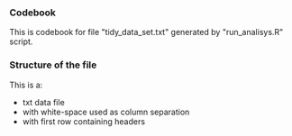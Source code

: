 ### Codebook

This is codebook for file "tidy_data_set.txt" generated by "run_analisys.R" script.

### Structure of the file

This is a:
 - txt data file 
 - with white-space used as column separation
 - with first row containing headers
 

